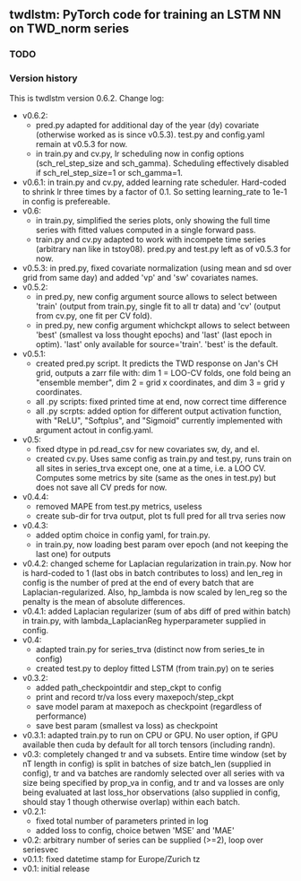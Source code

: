twdlstm: PyTorch code for training an LSTM NN on TWD_norm series
----------------------------------------------------------------

### TODO


### Version history

This is twdlstm version 0.6.2. Change log:
* v0.6.2:
  - pred.py adapted for additional day of the year (dy) covariate (otherwise worked as is since v0.5.3). test.py and config.yaml remain at v0.5.3 for now.
  - in train.py and cv.py, lr scheduling now in config options (sch_rel_step_size and sch_gamma). Scheduling effectively disabled if sch_rel_step_size=1 or sch_gamma=1.
* v0.6.1: in train.py and cv.py, added learning rate scheduler. Hard-coded to shrink lr three times by a factor of 0.1. So setting learning_rate to 1e-1 in config is prefereable.
* v0.6:
  - in train.py, simplified the series plots, only showing the full time series with fitted values computed in a single forward pass.
  - train.py and cv.py adapted to work with incompete time series (arbitrary nan like in tstoy08). pred.py and test.py left as of v0.5.3 for now.
* v0.5.3: in pred.py, fixed covariate normalization (using mean and sd over grid from same day) and added 'vp' and 'sw' covariates names.
* v0.5.2:
  - in pred.py, new config argument source allows to select between 'train' (output from train.py, single fit to all tr data) and 'cv' (output from cv.py, one fit per CV fold).
  - in pred.py, new config argument whichckpt allows to select between 'best' (smallest va loss thought epochs) and 'last' (last epoch in optim). 'last' only available for source='train'. 'best' is the default. 
* v0.5.1:
  - created pred.py script. It predicts the TWD response on Jan's CH grid, outputs a zarr file with: dim 1 = LOO-CV folds, one fold being an "ensemble member", dim 2 = grid x coordinates, and dim 3 = grid y coordinates.
  - all .py scripts: fixed printed time at end, now correct time difference
  - all .py scrpts: added option for different output activation function, with "ReLU", "Softplus", and "Sigmoid" currently implemented with argument actout in config.yaml.
* v0.5:
  - fixed dtype in pd.read_csv for new covariates sw, dy, and el.
  - created cv.py. Uses same config as train.py and test.py, runs train on all sites in series_trva except one, one at a time, i.e. a LOO CV. Computes some metrics by site (same as the ones in test.py) but does not save all CV preds for now.
* v0.4.4:
  - removed MAPE from test.py metrics, useless
  - create sub-dir for trva output, plot ts full pred for all trva series now
* v0.4.3:
  - added optim choice in config yaml, for train.py.
  - in train.py, now loading best param over epoch (and not keeping the last one) for outputs
* v0.4.2: changed scheme for Laplacian regularization in train.py. Now hor is hard-coded to 1 (last obs in batch contributes to loss) and len_reg in config is the number of pred at the end of every batch that are Laplacian-regularized. Also, hp_lambda is now scaled by len_reg so the penalty is the mean of absolute differences.
* v0.4.1: added Laplacian regularizer (sum of abs diff of pred within batch) in train.py, with lambda_LaplacianReg hyperparameter supplied in config.
* v0.4:
  - adapted train.py for series_trva (distinct now from series_te in config)
  - created test.py to deploy fitted LSTM (from train.py) on te series
* v0.3.2:
  - added path_checkpointdir and step_ckpt to config
  - print and record tr/va loss every maxepoch/step_ckpt
  - save model param at maxepoch as checkpoint (regardless of performance)
  - save best param (smallest va loss) as checkpoint
* v0.3.1: adapted train.py to run on CPU or GPU. No user option, if GPU available then cuda by default for all torch tensors (including randn).
* v0.3: completely changed tr and va subsets. Entire time window (set by nT length in config) is split in batches of size batch_len (supplied in config), tr and va batches are randomly selected over all series with va size being specified by prop_va in config, and tr and va losses are only being evaluated at last loss_hor observations (also supplied in config, should stay 1 though otherwise overlap) within each batch.
* v0.2.1:
  - fixed total number of parameters printed in log
  - added loss to config, choice betwen 'MSE' and 'MAE'
* v0.2: arbitrary number of series can be supplied (>=2), loop over seriesvec
* v0.1.1: fixed datetime stamp for Europe/Zurich tz
* v0.1: initial release
